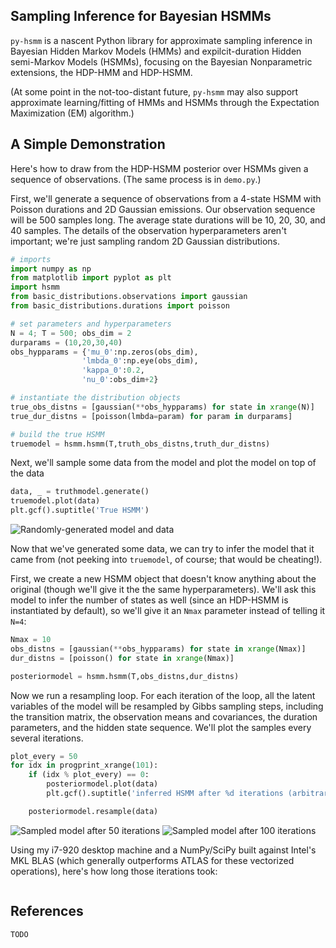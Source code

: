 ## Sampling Inference for Bayesian HSMMs ##
`py-hsmm` is a nascent Python library for approximate sampling inference in
Bayesian Hidden Markov Models (HMMs) and expilcit-duration Hidden semi-Markov
Models (HSMMs), focusing on the Bayesian Nonparametric extensions, the HDP-HMM
and HDP-HSMM. 

<!--
In the Bayesian paradigm, inference refers to both what would in other contexts
be called "learning" (or "parameter fitting") as well as "inference": all the
latent variables in the model, including hidden states and transition/emission
parameters, are included in the posterior distribution. The goal of sampling
inference is to produce (approximate) samples from the posterior, and each
sample roughly represents an alternative HMM or HSMM to explain the data. Using
the Bayesian Nonparametric HDP-HMM and HDP-HSMM, the sampled models that come
out can be of different complexity: there may be good explanations using only 5
states as well as good explanations that use 15 states. The purpose of this
sampling code is to produce samples of those alternatives.
-->

(At some point in the not-too-distant future, `py-hsmm` may also support
approximate learning/fitting of HMMs and HSMMs through the Expectation
Maximization (EM) algorithm.)

## A Simple Demonstration ##
Here's how to draw from the HDP-HSMM posterior over HSMMs given a sequence of
observations. (The same process is in `demo.py`.)

First, we'll generate a sequence of observations from a 4-state HSMM with
Poisson durations and 2D Gaussian emissions. Our observation sequence will be
500 samples long. The average state durations will be 10, 20, 30, and 40
samples. The details of the observation hyperparameters aren't important; we're
just sampling random 2D Gaussian distributions.

```python
# imports
import numpy as np
from matplotlib import pyplot as plt
import hsmm
from basic_distributions.observations import gaussian
from basic_distributions.durations import poisson

# set parameters and hyperparameters
N = 4; T = 500; obs_dim = 2
durparams = (10,20,30,40)
obs_hypparams = {'mu_0':np.zeros(obs_dim),
                'lmbda_0':np.eye(obs_dim),
                'kappa_0':0.2,
                'nu_0':obs_dim+2}

# instantiate the distribution objects
true_obs_distns = [gaussian(**obs_hypparams) for state in xrange(N)]
true_dur_distns = [poisson(lmbda=param) for param in durparams]

# build the true HSMM
truemodel = hsmm.hsmm(T,truth_obs_distns,truth_dur_distns)
```

Next, we'll sample some data from the model and plot the model on top of the data

```python
data, _ = truthmodel.generate()
truemodel.plot(data)
plt.gcf().suptitle('True HSMM')
```

![Randomly-generated model and data](truth.png)

Now that we've generated some data, we can try to infer the model that it came from (not peeking into `truemodel`, of course; that would be cheating!).

First, we create a new HSMM object that doesn't know anything about the original (though we'll give it the the same hyperparameters). We'll ask this model to infer the number of states as well (since an HDP-HSMM is instantiated by default), so we'll give it an `Nmax` parameter instead of telling it `N=4`:

```python
Nmax = 10
obs_distns = [gaussian(**obs_hypparams) for state in xrange(Nmax)]
dur_distns = [poisson() for state in xrange(Nmax)]

posteriormodel = hsmm.hsmm(T,obs_distns,dur_distns)
```

Now we run a resampling loop. For each iteration of the loop, all the latent variables of the model will be resampled by Gibbs sampling steps, including the transition matrix, the observation means and covariances, the duration parameters, and the hidden state sequence. We'll plot the samples every several iterations.

```python
plot_every = 50
for idx in progprint_xrange(101):
    if (idx % plot_every) == 0:
        posteriormodel.plot(data)
        plt.gcf().suptitle('inferred HSMM after %d iterations (arbitrary colors)' % idx)

    posteriormodel.resample(data)
```

![Sampled model after 50 iterations](posterior_sample_50.png)
![Sampled model after 100 iterations](posterior_sample_100.png)

Using my i7-920 desktop machine and a NumPy/SciPy built against Intel's MKL BLAS (which generally outperforms ATLAS for these vectorized operations), here's how long those iterations took:

```

```

## References ##
`TODO`
